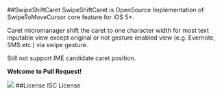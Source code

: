 ##SwipeShiftCaret
SwipeShiftCaret is OpenSource Implementation of SwipeToMoveCursor core feature for iOS 5+.

Caret micromanager shift the caret to one character width for most text inputable view except original or not gesture enabled view (e.g. Evernote, SMS etc.) via swipe gesture.

Still not support IME candidate caret position.

**Welcome to Pull Request!**

![](http://dl.dropbox.com/u/149268/swipeshiftcaret_a_GIFSoup.com.gif)
##License
ISC License
